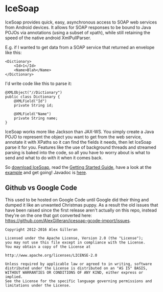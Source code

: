 IceSoap
=======

IceSoap provides quick, easy, asynchronous access to SOAP web services from Android devices. It allows for SOAP responses to be bound to Java POJOs via annotations (using a subset of xpath), while still retaining the speed of the native android XmlPullParser.

E.g. if I wanted to get data from a SOAP service that returned an envelope like this:

```
<Dictionary>
    <Id>1</Id>
    <Name>Blah</Name>
</Dictionary>
```

I'd write code like this to parse it:

```
@XMLObject("//Dictionary")
public class Dictionary {
    @XMLField("Id")
    private String id;

    @XMLField("Name")
    private String name;
}
```

IceSoap works more like Jackson than JAX-WS. You simply create a Java POJO to represent the object you want to get from the web service, annotate it with XPaths so it can find the fields it needs, then let IceSoap parse it for you. Features like the use of background threads and streamed parsing is baked into the code, so all you have to worry about is what to send and what to do with it when it comes back.

So [download IceSoap](https://github.com/AlexGilleran/IceSoap/wiki/Installation), read the [Getting Started Guide](https://github.com/AlexGilleran/IceSoap/wiki/Getting-Started-Contents), have a look at the [example](https://github.com/AlexGilleran/IceSoap/tree/master/IceSoapExample) and get going! Javadoc is [here](http://alexgilleran.github.io/IceSoap/javadoc/).

Github vs Google Code
---------------------
This used to be hosted on Google Code until Google did their thing and dumped it like an unwanted Christmas puppy. As a result the old issues that have been raised since the first release aren't actually on this repo, instead they're on the one that got converted here: https://github.com/AlexGilleran/icesoap-gcode-import/issues.
 
    Copyright 2012-2016 Alex Gilleran

    Licensed under the Apache License, Version 2.0 (the "License");
    you may not use this file except in compliance with the License.
    You may obtain a copy of the License at

    http://www.apache.org/licenses/LICENSE-2.0

    Unless required by applicable law or agreed to in writing, software
    distributed under the License is distributed on an "AS IS" BASIS,
    WITHOUT WARRANTIES OR CONDITIONS OF ANY KIND, either express or implied.
    See the License for the specific language governing permissions and
    limitations under the License.
